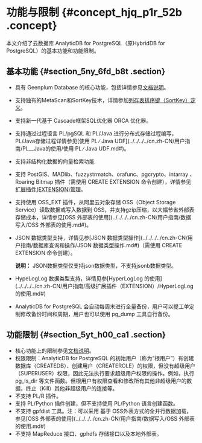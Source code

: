 # 功能与限制 {#concept_hjq_p1r_52b .concept}

本文介绍了云数据库 AnalyticDB for PostgreSQL（原HybridDB for PostgreSQL）的基本功能和功能限制。

## 基本功能 {#section_5ny_6fd_b8t .section}

-   具有 Geenplum Database 的核心功能，包括详情参见[文档说明](https://gpdb.docs.pivotal.io/43330/ref_guide/feature_summary.html)。
-   支持独有的MetaScan和SortKey技术，详情参加[列存表排序键（SortKey）定义](../../../../cn.zh-CN/用户指南/数据库查询和操作/列存表排序键（SortKey）定义.md#)。
-   支持新一代基于 Cascade框架SQL优化器 ORCA 优化器。
-   支持通过过程语言 PL/pgSQL 和 PL/Java 进行分布式存储过程编写，PL/Java存储过程详情参见[使用 PL ∕ Java UDF](../../../../cn.zh-CN/用户指南/PL__Java的使用/使用 PL ∕ Java UDF.md#)。
-   支持非结构化数据的向量检索功能
-   支持 PostGIS、MADlib、fuzzystrmatch、orafunc、pgcrypto、intarray 、Roaring Bitmap 插件（需使用 CREATE EXTENSION 命令创建），详情参见[扩展插件\(EXTENSION\)管理](../../../../cn.zh-CN/用户指南/高级扩展插件（EXTENSION）/扩展插件(EXTENSION)使用.md#)。
-   支持使用 OSS\_EXT 插件，从阿里云对象存储 OSS（Object Storage Service）读取数据或写入数据到 OSS，并支持gzip压缩，以大幅节省外部表存储成本，详情参见[OSS 外部表的使用](../../../../cn.zh-CN/用户指南/数据写入/OSS 外部表的使用.md#)。
-   JSON 数据类型支持，详情见参[JSON 数据类型操作](../../../../cn.zh-CN/用户指南/数据库查询和操作/JSON 数据类型操作.md#)（需使用 CREATE EXTENSION 命令创建）。

    **说明：** JSON数据类型仅支持json数据类型，不支持jsonb数据类型。

-   HypeLogLog 数据类型支持，详情见参[HyperLogLog 的使用](../../../../cn.zh-CN/用户指南/高级扩展插件（EXTENSION）/HyperLogLog 的使用.md#)
-   AnalyticDB for PostgreSQL 会自动每周末进行全量备份，用户可以提工单定制修改备份时间和周期，用户也可以使用 pg\_dump 工具自行备份。

## 功能限制 {#section_5yt_h00_ca1 .section}

-   核心功能上的限制参见[文档说明](https://gpdb.docs.pivotal.io/43330/ref_guide/feature_summary.html)。
-   权限限制：AnalyticDB for PostgreSQL 的初始用户（称为“根用户”）有创建数据库（CREATEDB）、创建用户（CREATEROLE）的权限，但没有超级用户（SUPERUSER）权限，因此无法执行要求超级用户权限的操作。例如，执行 pg\_ls\_dir 等文件函数。但根用户有权限查看和修改所有其他非超级用户的数据，终止（Kill）其他非超级用户的连接等。
-   不支持 PL/R 插件。
-   支持 PL/Python 插件创建，但不支持使用 PL/Python 语言创建函数。
-   不支持 gpfdist 工具。注：可以采用 基于 OSS外表方式的全并行数据加载，参见[OSS 外部表的使用](../../../../cn.zh-CN/用户指南/数据写入/OSS 外部表的使用.md#)
-   不支持 MapReduce 接口、gphdfs 存储接口以及本地外部表。

